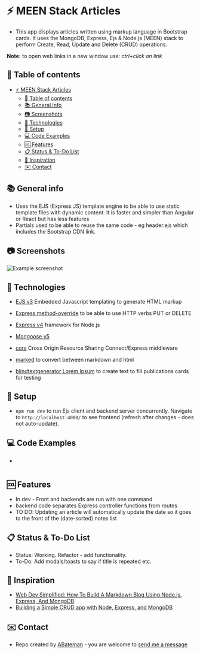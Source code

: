 # :zap: MEEN Stack Articles

* This app displays articles written using markup language in Bootstrap cards. It uses the MongoDB, Express, Ejs & Node.js (MEEN) stack to perform Create, Read, Update and Delete (CRUD) operations.

**Note:** to open web links in a new window use: _ctrl+click on link_

## :page_facing_up: Table of contents

* [:zap: MEEN Stack Articles](#zap-meen-stack-articles)
	* [:page_facing_up: Table of contents](#page_facing_up-table-of-contents)
	* [:books: General info](#books-general-info)
	* [:camera: Screenshots](#camera-screenshots)
	* [:signal_strength: Technologies](#signal_strength-technologies)
	* [:floppy_disk: Setup](#floppy_disk-setup)
	* [:computer: Code Examples](#computer-code-examples)
	* [:cool: Features](#cool-features)
	* [:clipboard: Status & To-Do List](#clipboard-status--to-do-list)
	* [:clap: Inspiration](#clap-inspiration)
	* [:envelope: Contact](#envelope-contact)

## :books: General info

* Uses the EJS (Express JS) template engine to be able to use static template files with dynamic content. It is faster and simpler than Angular or React but has less features
* Partials used to be able to reuse the same code - eg header.ejs which includes the Bootstrap CDN link.

## :camera: Screenshots

![Example screenshot](./img/mongodb.png)

## :signal_strength: Technologies

* [EJS v3](https://ejs.co/#promo) Embedded Javascript templating to generate HTML markup
* [Express method-override](http://expressjs.com/en/resources/middleware/method-override.html) to be able to use HTTP verbs PUT or DELETE
* [Express v4](https://expressjs.com/) framework for Node.js
* [Mongoose v5](https://mongoosejs.com/)
* [cors](https://www.npmjs.com/package/cors) Cross Origin Resource Sharing Connect/Express middleware
* [marked](https://www.npmjs.com/package/marked) to convert between markdown and html

* [blindtextgenerator Lorem Ipsum](https://www.blindtextgenerator.com/lorem-ipsum) to create text to fill publications cards for testing

## :floppy_disk: Setup

* `npm run dev` to run Ejs client and backend server concurrently. Navigate to `http://localhost:4000/` to see frontend (refresh after changes - does not auto-update).

## :computer: Code Examples

*

```javascript


```

## :cool: Features

* In dev - Front and backends are run with one command
* backend code separates Express controller functions from routes
* TO DO: Updating an article will automatically update the date so it goes to the front of the (date-sorted) notes list

## :clipboard: Status & To-Do List

* Status: Working. Refactor - add functionality.
* To-Do: Add modals/toasts to say if title is repeated etc.

## :clap: Inspiration

* [Web Dev Simplified: How To Build A Markdown Blog Using Node.js, Express, And MongoDB](https://www.youtube.com/watch?v=1NrHkjlWVhM)
* [Building a Simple CRUD app with Node, Express, and MongoDB](https://zellwk.com/blog/crud-express-mongodb/)

## :envelope: Contact

* Repo created by [ABateman](https://www.andrewbateman.org) - you are welcome to [send me a message](https://andrewbateman.org/contact)
